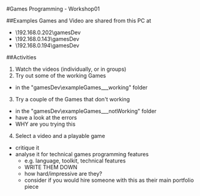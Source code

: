 #Games Programming - Workshop01

##Examples Games and Video are shared from this PC at

- \\192.168.0.202\gamesDev
- \\192.168.0.143\gamesDev
- \\192.168.0.194\gamesDev
  
##Activities

1) Watch the videos (individually, or in groups)
2) Try out some of the working Games
  - in the "gamesDev\exampleGames\___working" folder
3) Try a couple of the Games that don't working
  - in the "gamesDev\exampleGames\___notWorking" folder
  - have a look at the errors
  - WHY are you trying this
4) Select a video and a playable game
  - critique it
  - analyse it for technical games programming features
    - e.g. language, toolkit, technical features
	- WRITE THEM DOWN
	- how hard/impressive are they?
	- consider if you would hire someone with this as their main portfolio piece
	
